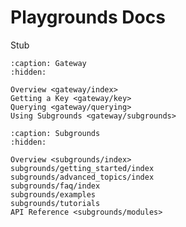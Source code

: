# Playgrounds Docs

Stub

```{toctree}
:caption: Gateway
:hidden:

Overview <gateway/index>
Getting a Key <gateway/key>
Querying <gateway/querying>
Using Subgrounds <gateway/subgrounds>
```

```{toctree}
:caption: Subgrounds
:hidden:

Overview <subgrounds/index>
subgrounds/getting_started/index
subgrounds/advanced_topics/index
subgrounds/faq/index
subgrounds/examples
subgrounds/tutorials
API Reference <subgrounds/modules>
```

<!-- ```{toctree}
:caption: Development
:hidden:

contributing
``` -->
